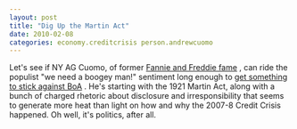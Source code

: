 ```yaml
---
layout: post
title: "Dig Up the Martin Act"
date: 2010-02-08
categories: economy.creditcrisis person.andrewcuomo
---
```


Let's see if NY AG Cuomo, of former [Fannie and Freddie
fame](http://online.wsj.com/article/SB10001424052748703427704575051443279877452.html)
, can ride the populist "we need a boogey man!" sentiment long enough to [get
something to stick against
BoA](http://online.wsj.com/article/SB10001424052748704533204575047421387157564.html)
. He's starting with the 1921 Martin Act, along with a bunch of charged
rhetoric about disclosure and irresponsibility that seems to generate more heat
than light on how and why the 2007-8 Credit Crisis happened. Oh well, it's
politics, after
all.